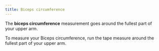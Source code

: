 ```yaml
---
title: Biceps circumference
---
```


The **biceps circumference** measurement goes around the fullest part of your upper arm.

To measure your Biceps circumference, run the tape measure around the fullest part of your upper arm.